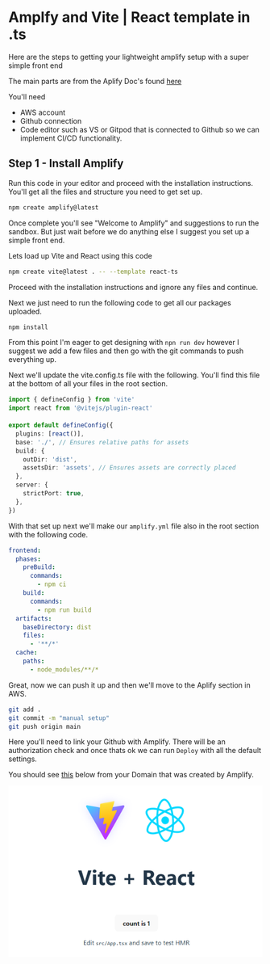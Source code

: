 # Amplfy and Vite | React template in .ts

Here are the steps to getting your lightweight amplify setup with a super simple front end

The main parts are from the Aplify Doc's found [here](https://docs.amplify.aws/react/start/manual-installation/)

You'll need
- AWS account
- Github connection
- Code editor such as VS or Gitpod that is connected to Github so we can implement CI/CD functionality.

## Step 1 - Install Amplify

Run this code in your editor and proceed with the installation instructions.  You'll get all the files and structure you need to get set up.

```sh
npm create amplify@latest
```

Once complete you'll see "Welcome to Amplify" and suggestions to run the sandbox.  But just wait before we do anything else I suggest you set up a simple front end.

Lets load up Vite and React using this code

```sh
npm create vite@latest . -- --template react-ts
```

Proceed with the installation instructions and ignore any files and continue.

Next we just need to run the following code to get all our packages uploaded.

```sh
npm install
```

From this point I'm eager to get designing with ```npn run dev``` however I suggest we add a few files and then go with the git commands to push everything up.

Next we'll update the vite.config.ts file with the following.  You'll find this file at the bottom of all your files in the root section.

```ts
import { defineConfig } from 'vite'
import react from '@vitejs/plugin-react'

export default defineConfig({
  plugins: [react()],
  base: './', // Ensures relative paths for assets
  build: {
    outDir: 'dist',
    assetsDir: 'assets', // Ensures assets are correctly placed
  },
  server: {
    strictPort: true,
  },
})

```

With that set up next we'll make our ```amplify.yml``` file also in the root section with the following code.

```yml
frontend:
  phases:
    preBuild:
      commands:
        - npm ci
    build:
      commands:
        - npm run build
  artifacts:
    baseDirectory: dist
    files:
      - '**/*'
  cache:
    paths:
      - node_modules/**/*

```

Great, now we can push it up and then we'll move to the Aplify section in AWS.

```sh
git add .
git commit -m "manual setup"
git push origin main
```

Here you'll need to link your Github with Amplify.  There will be an authorization check and once thats ok we can run ```Deploy``` with all the default settings.

You should see [this](https://main.d14gwr0byd26gz.amplifyapp.com/) below from your Domain that was created by Amplify.

![alt text](image.png)